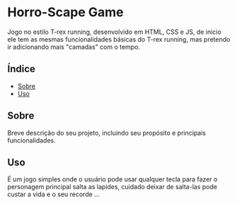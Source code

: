 # Horro-Scape Game

Jogo no estilo T-rex running, desenvolvido em HTML, CSS e JS, de inicio ele tem as mesmas funcionalidades básicas do T-rex running, mas pretendo ir adicionando mais "camadas" com o tempo.

## Índice

- [Sobre](#sobre)
- [Uso](#uso)

## Sobre

Breve descrição do seu projeto, incluindo seu propósito e principais funcionalidades.

## Uso

É um jogo simples onde o usuário pode usar qualquer tecla para fazer o personagem principal salta as lapides, cuidado deixar de salta-las pode custar a vida e o seu recorde ...


